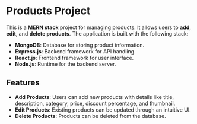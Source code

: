 # Products Project

This is a **MERN stack** project for managing products. It allows users to **add**, **edit**, and **delete products**. The application is built with the following stack:

- **MongoDB**: Database for storing product information.
- **Express.js**: Backend framework for API handling.
- **React.js**: Frontend framework for user interface.
- **Node.js**: Runtime for the backend server.

## Features

- **Add Products**: Users can add new products with details like title, description, category, price, discount percentage, and thumbnail.
- **Edit Products**: Existing products can be updated through an intuitive UI.
- **Delete Products**: Products can be deleted from the database.